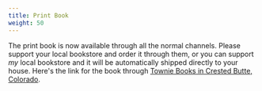 ```yaml
---
title: Print Book
weight: 50
---
```


The print book is now available through all the normal channels. Please support
your local bookstore and order it through them, or you can support *my* local
bookstore and it will be automatically shipped directly to your house. Here's
the link for the book through [Townie Books in Crested Butte,
Colorado](https://towniebookscb.indielite.org/book/9780981872551).
